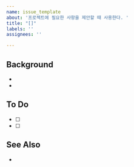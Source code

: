 ```yaml
---
name: issue_template
about: '프로젝트에 필요한 사항을 제안할 때 사용한다. '
title: "[]"
labels: ''
assignees: ''

---
```


## Background
-
-

## To Do
- [ ]
- [ ]

## See Also
-
